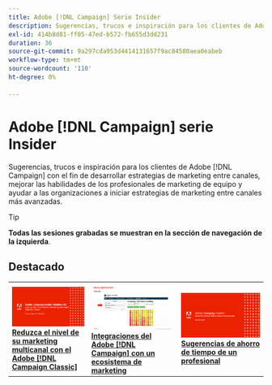 ```yaml
---
title: Adobe [!DNL Campaign] Serie Insider
description: Sugerencias, trucos e inspiración para los clientes de Adobe [!DNL Campaign] para que puedan desarrollar estrategias de marketing entre canales, mejorar las habilidades de los profesionales de marketing en equipo y ayudar a las organizaciones a iniciar estrategias de marketing entre canales más avanzadas.
exl-id: 414b8d81-ff05-47ed-b572-fb655d3dd231
duration: 36
source-git-commit: 9a297cda953d4414131657f9ac84580aea0eabeb
workflow-type: tm+mt
source-wordcount: '110'
ht-degree: 0%

---
```


# Adobe [!DNL Campaign] serie Insider

Sugerencias, trucos e inspiración para los clientes de Adobe [!DNL Campaign] con el fin de desarrollar estrategias de marketing entre canales, mejorar las habilidades de los profesionales de marketing de equipo y ayudar a las organizaciones a iniciar estrategias de marketing entre canales más avanzadas.

>[!TIP]
>
>**Todas las sesiones grabadas se muestran en la sección de navegación de la izquierda**.

## Destacado

<table>
  <tr>
   <td>
      <a href="2022/cross-channel.md">
      <img alt="Reduzca el nivel de su marketing multicanal con Adobe [!DNL Campaign Classic]" src="assets/cross-channel.png"/>
      </a>
      <div>
         <a href="./2022/cross-channel.md"><strong>Reduzca el nivel de su marketing multicanal con el Adobe [!DNL Campaign Classic]</strong></a>
         <br/>
      </div>
   </td>
   <td>
      <a href="2022/integrations.md">
      <img alt="Integraciones de Adobe [!DNL Campaign] con un ecosistema de marketing" src="assets/integrations.png"/>
      </a>
      <div>
         <a href="./2022/integrations.md"><strong>Integraciones del Adobe [!DNL Campaign] con un ecosistema de marketing</strong></a>
         <br/>
      </div>
   </td>
   <td>
      <a href="2022/tips.md">
      <img alt="Consejos de ahorro de tiempo de un profesional" src="./assets/tips.png"/>
      </a>
      <div>
         <a href="2022/tips.md"><strong>Sugerencias de ahorro de tiempo de un profesional</strong></a>
         <br/>
      </div>
   </td>
</table>
